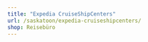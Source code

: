 ```yaml
---
title: "Expedia CruiseShipCenters"
url: /saskatoon/expedia-cruiseshipcenters/
shop: Reisebüro
---
```

